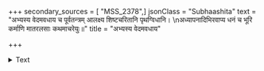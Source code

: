 +++
secondary_sources = [ "MSS_2378",]
jsonClass = "Subhaashita"
text = "अभ्यस्य वेदमवधाय च पूर्वतन्त्रम् आलक्ष्य शिष्टचरितानि पृथग्विधानि।  \nअध्यापनादिभिरवाप्य धनं च भूरि कर्माणि मातरलसाः कथमाचरेयुः॥"
title = "अभ्यस्य वेदमवधाय"

+++

<details><summary>Text</summary>

अभ्यस्य वेदमवधाय च पूर्वतन्त्रम् आलक्ष्य शिष्टचरितानि पृथग्विधानि।  
अध्यापनादिभिरवाप्य धनं च भूरि कर्माणि मातरलसाः कथमाचरेयुः॥
</details>
